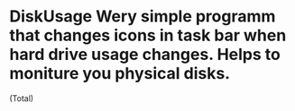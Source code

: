 # DiskUsage Wery simple programm that changes icons in task bar when hard drive usage changes. Helps to moniture you physical disks. 
(Total)

